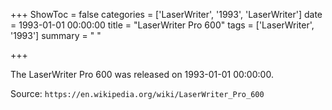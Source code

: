 +++
ShowToc = false
categories = ['LaserWriter', '1993', 'LaserWriter']
date = 1993-01-01 00:00:00
title = "LaserWriter Pro 600"
tags = ['LaserWriter', '1993']
summary = " "

+++

The LaserWriter Pro 600 was released on 1993-01-01 00:00:00.

Source: `https://en.wikipedia.org/wiki/LaserWriter_Pro_600`


